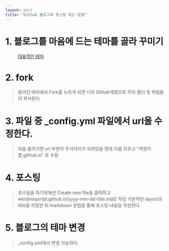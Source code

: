 ```yaml
---
layout: post
title: "Github 블로그에 포스팅 하는 방법"
---
```


# 1. 블로그를 마음에 드는 테마를 골라 꾸미기
> [대표적인 테마](https://github.com/topics/jekyll-theme).

# 2. fork
> 들어간 테마에서 Fork를 누르게 되면 나의 Github계정으로 하위 폴더 및 파일들이 복사된다.

# 3. 파일 중 _config.yml 파일에서 url을 수정한다.
> 처음 들어가면 url 부분이 주석처리가 되어있을 텐데 이를 지우고 "계정이름.github.io" 로 수정

# 4. 포스팅
> 포스팅을 하기위해선 Create new file을 클릭하고 wkrdmsqortjd.github.io/yyyy-mm-dd-title.md로 작성
  > 기본적인 layout과 title을 지정한 뒤 markdown 문법을 통해 포스팅 내용응 작성한다.

# 5. 블로그의 테마 변경
> _config.yml에서 변경 가능하다.
